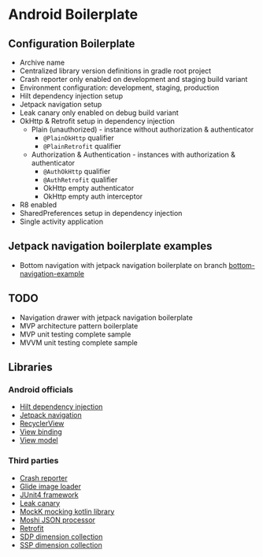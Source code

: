# Android Boilerplate

## Configuration Boilerplate
- Archive name
- Centralized library version definitions in gradle root project
- Crash reporter only enabled on development and staging build variant
- Environment configuration: development, staging, production
- Hilt dependency injection setup
- Jetpack navigation setup
- Leak canary only enabled on debug build variant
- OkHttp & Retrofit setup in dependency injection
  - Plain (unauthorized) - instance without authorization & authenticator
    - `@PlainOkHttp` qualifier
    - `@PlainRetrofit` qualifier
  - Authorization & Authentication - instances with authorization & authenticator
    - `@AuthOkHttp` qualifier
    - `@AuthRetrofit` qualifier
    - OkHttp empty authenticator
    - OkHttp empty auth interceptor
- R8 enabled
- SharedPreferences setup in dependency injection
- Single activity application

## Jetpack navigation boilerplate examples
- Bottom navigation with jetpack navigation boilerplate on branch [bottom-navigation-example](https://github.com/samsunoor/android-boilerplate/tree/bottom-navigation-example)

## TODO
- Navigation drawer with jetpack navigation boilerplate
- MVP architecture pattern boilerplate
- MVP unit testing complete sample
- MVVM unit testing complete sample

## Libraries
### Android officials
- [Hilt dependency injection](https://developer.android.com/training/dependency-injection/hilt-jetpack)
- [Jetpack navigation](https://developer.android.com/guide/navigation)
- [RecyclerView](https://developer.android.com/guide/topics/ui/layout/recyclerview)
- [View binding](https://developer.android.com/topic/libraries/view-binding)
- [View model](https://developer.android.com/topic/libraries/architecture/viewmodel)

### Third parties
- [Crash reporter](https://github.com/MindorksOpenSource/CrashReporter)
- [Glide image loader](https://bumptech.github.io/glide/)
- [JUnit4 framework](https://junit.org/junit4/)
- [Leak canary](https://github.com/square/leakcanary/)
- [MockK mocking kotlin library](https://mockk.io/)
- [Moshi JSON processor](https://github.com/square/moshi)
- [Retrofit](https://github.com/square/retrofit)
- [SDP dimension collection](https://github.com/intuit/sdp)
- [SSP dimension collection](https://github.com/intuit/ssp)
